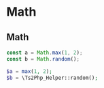 Math
======

## Math

```ts
const a = Math.max(1, 2);
const b = Math.random();
```

```php
$a = max(1, 2);
$b = \Ts2Php_Helper::random();
```